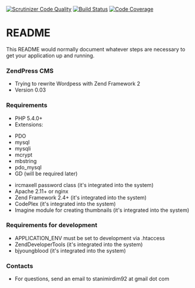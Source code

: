 [![Scrutinizer Code Quality](https://scrutinizer-ci.com/b/StanimirDim92/zend-boilerplate/badges/quality-score.png?b=master&s=71bc74b76226343db923665d8f38a98bb0a9bda2)](https://scrutinizer-ci.com/b/StanimirDim92/zend-boilerplate/?branch=master)
[![Build Status](https://scrutinizer-ci.com/b/StanimirDim92/zend-boilerplate/badges/build.png?b=master&s=704c12da23521b3fe93c50db10508d5728e1ec69)](https://scrutinizer-ci.com/b/StanimirDim92/zend-boilerplate/build-status/master)
[![Code Coverage](https://scrutinizer-ci.com/b/StanimirDim92/zend-boilerplate/badges/coverage.png?b=master&s=0925fea037470f30a28e78b47ebae47f45a4166c)](https://scrutinizer-ci.com/b/StanimirDim92/zend-boilerplate/?branch=master)
# README #

This README would normally document whatever steps are necessary to get your application up and running.

### ZendPress CMS ###

* Trying to rewrite Wordpess with Zend Framework 2
* Version 0.03

### Requirements ###

* PHP 5.4.0+
* Extensions:
 - PDO
 - mysql
 - mysqli
 - mcrypt
 - mbstring
 - pdo_mysql
 - GD (will be required later)
* ircmaxell password class (it's integrated into the system)
* Apache 2.11+ or nginx
* Zend Framework 2.4+ (it's integrated into the system)
* CodePlex (it's integrated into the system)
* Imagine module for creating thumbnails (it's integrated into the system)

### Requirements for development ###

* APPLICATION_ENV must be set to development via .htaccess
* ZendDeveloperTools (it's integrated into the system)
* bjyoungblood (it's integrated into the system)

### Contacts ###

* For questions, send an email to stanimirdim92 at gmail dot com